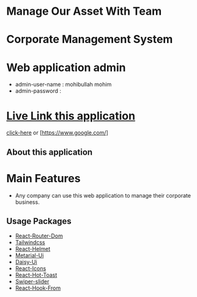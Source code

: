# Manage Our Asset With Team
# Corporate Management System

# Web application admin
- admin-user-name : mohibullah mohim 
- admin-password : 

# [Live Link this application](https://www.google.com/)
[click-here](https://www.google.com/) or [https://www.google.com/]

## About this application 
# Main Features
- Any company can use this web application to manage their corporate business.














## Usage Packages 

- [React-Router-Dom](https://reactrouter.com/en/main) 
- [Tailwindcss](https://tailwindcss.com/)
- [React-Helmet](https://www.npmjs.com/package/react-helmet-async)
- [Metarial-Ui](https://mui.com/material-ui)
- [Daisy-Ui](https://daisyui.com/)
- [React-Icons](https://react-icons.github.io/)
- [React-Hot-Toast](https://react-hot-toast.com/)
- [Swiper-slider](https://swiperjs.com/)
- [React-Hook-From](https://react-hook-form.com/)